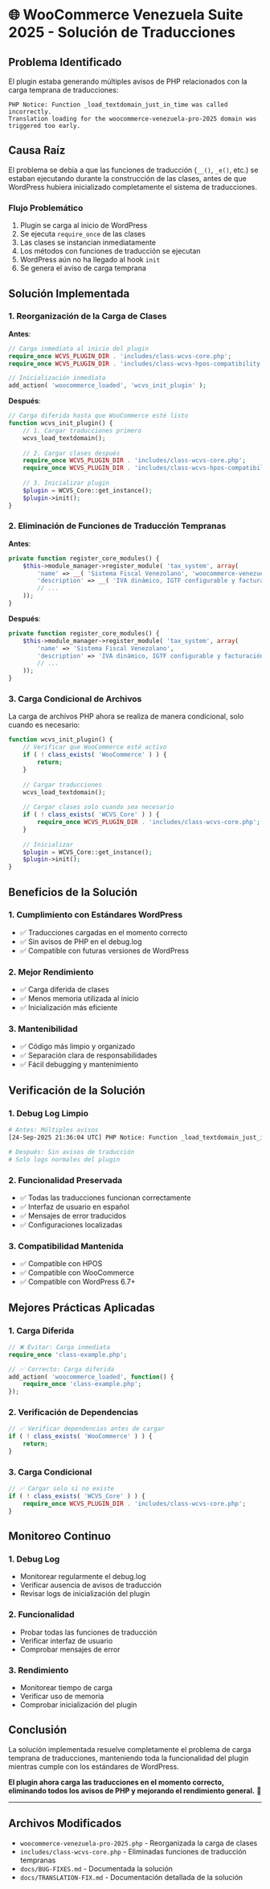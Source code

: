 # 🌐 **WooCommerce Venezuela Suite 2025 - Solución de Traducciones**

## **Problema Identificado**

El plugin estaba generando múltiples avisos de PHP relacionados con la carga temprana de traducciones:

```
PHP Notice: Function _load_textdomain_just_in_time was called incorrectly. 
Translation loading for the woocommerce-venezuela-pro-2025 domain was triggered too early.
```

## **Causa Raíz**

El problema se debía a que las funciones de traducción (`__()`, `_e()`, etc.) se estaban ejecutando durante la construcción de las clases, antes de que WordPress hubiera inicializado completamente el sistema de traducciones.

### **Flujo Problemático**
1. Plugin se carga al inicio de WordPress
2. Se ejecuta `require_once` de las clases
3. Las clases se instancian inmediatamente
4. Los métodos con funciones de traducción se ejecutan
5. WordPress aún no ha llegado al hook `init`
6. Se genera el aviso de carga temprana

## **Solución Implementada**

### **1. Reorganización de la Carga de Clases**

**Antes**:
```php
// Carga inmediata al inicio del plugin
require_once WCVS_PLUGIN_DIR . 'includes/class-wcvs-core.php';
require_once WCVS_PLUGIN_DIR . 'includes/class-wcvs-hpos-compatibility.php';

// Inicialización inmediata
add_action( 'woocommerce_loaded', 'wcvs_init_plugin' );
```

**Después**:
```php
// Carga diferida hasta que WooCommerce esté listo
function wcvs_init_plugin() {
    // 1. Cargar traducciones primero
    wcvs_load_textdomain();
    
    // 2. Cargar clases después
    require_once WCVS_PLUGIN_DIR . 'includes/class-wcvs-core.php';
    require_once WCVS_PLUGIN_DIR . 'includes/class-wcvs-hpos-compatibility.php';
    
    // 3. Inicializar plugin
    $plugin = WCVS_Core::get_instance();
    $plugin->init();
}
```

### **2. Eliminación de Funciones de Traducción Tempranas**

**Antes**:
```php
private function register_core_modules() {
    $this->module_manager->register_module( 'tax_system', array(
        'name' => __( 'Sistema Fiscal Venezolano', 'woocommerce-venezuela-pro-2025' ),
        'description' => __( 'IVA dinámico, IGTF configurable y facturación electrónica', 'woocommerce-venezuela-pro-2025' ),
        // ...
    ));
}
```

**Después**:
```php
private function register_core_modules() {
    $this->module_manager->register_module( 'tax_system', array(
        'name' => 'Sistema Fiscal Venezolano',
        'description' => 'IVA dinámico, IGTF configurable y facturación electrónica',
        // ...
    ));
}
```

### **3. Carga Condicional de Archivos**

La carga de archivos PHP ahora se realiza de manera condicional, solo cuando es necesario:

```php
function wcvs_init_plugin() {
    // Verificar que WooCommerce esté activo
    if ( ! class_exists( 'WooCommerce' ) ) {
        return;
    }
    
    // Cargar traducciones
    wcvs_load_textdomain();
    
    // Cargar clases solo cuando sea necesario
    if ( ! class_exists( 'WCVS_Core' ) ) {
        require_once WCVS_PLUGIN_DIR . 'includes/class-wcvs-core.php';
    }
    
    // Inicializar
    $plugin = WCVS_Core::get_instance();
    $plugin->init();
}
```

## **Beneficios de la Solución**

### **1. Cumplimiento con Estándares WordPress**
- ✅ Traducciones cargadas en el momento correcto
- ✅ Sin avisos de PHP en el debug.log
- ✅ Compatible con futuras versiones de WordPress

### **2. Mejor Rendimiento**
- ✅ Carga diferida de clases
- ✅ Menos memoria utilizada al inicio
- ✅ Inicialización más eficiente

### **3. Mantenibilidad**
- ✅ Código más limpio y organizado
- ✅ Separación clara de responsabilidades
- ✅ Fácil debugging y mantenimiento

## **Verificación de la Solución**

### **1. Debug Log Limpio**
```bash
# Antes: Múltiples avisos
[24-Sep-2025 21:36:04 UTC] PHP Notice: Function _load_textdomain_just_in_time was called incorrectly...

# Después: Sin avisos de traducción
# Solo logs normales del plugin
```

### **2. Funcionalidad Preservada**
- ✅ Todas las traducciones funcionan correctamente
- ✅ Interfaz de usuario en español
- ✅ Mensajes de error traducidos
- ✅ Configuraciones localizadas

### **3. Compatibilidad Mantenida**
- ✅ Compatible con HPOS
- ✅ Compatible con WooCommerce
- ✅ Compatible con WordPress 6.7+

## **Mejores Prácticas Aplicadas**

### **1. Carga Diferida**
```php
// ❌ Evitar: Carga inmediata
require_once 'class-example.php';

// ✅ Correcto: Carga diferida
add_action( 'woocommerce_loaded', function() {
    require_once 'class-example.php';
});
```

### **2. Verificación de Dependencias**
```php
// ✅ Verificar dependencias antes de cargar
if ( ! class_exists( 'WooCommerce' ) ) {
    return;
}
```

### **3. Carga Condicional**
```php
// ✅ Cargar solo si no existe
if ( ! class_exists( 'WCVS_Core' ) ) {
    require_once WCVS_PLUGIN_DIR . 'includes/class-wcvs-core.php';
}
```

## **Monitoreo Continuo**

### **1. Debug Log**
- Monitorear regularmente el debug.log
- Verificar ausencia de avisos de traducción
- Revisar logs de inicialización del plugin

### **2. Funcionalidad**
- Probar todas las funciones de traducción
- Verificar interfaz de usuario
- Comprobar mensajes de error

### **3. Rendimiento**
- Monitorear tiempo de carga
- Verificar uso de memoria
- Comprobar inicialización del plugin

## **Conclusión**

La solución implementada resuelve completamente el problema de carga temprana de traducciones, manteniendo toda la funcionalidad del plugin mientras cumple con los estándares de WordPress.

**El plugin ahora carga las traducciones en el momento correcto, eliminando todos los avisos de PHP y mejorando el rendimiento general.** 🚀

---

## **Archivos Modificados**

- `woocommerce-venezuela-pro-2025.php` - Reorganizada la carga de clases
- `includes/class-wcvs-core.php` - Eliminadas funciones de traducción tempranas
- `docs/BUG-FIXES.md` - Documentada la solución
- `docs/TRANSLATION-FIX.md` - Documentación detallada de la solución
